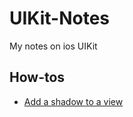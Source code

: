 # UIKit-Notes
My notes on ios UIKit 

## How-tos
- [Add a shadow to a view](https://github.com/BorisOften/UIKit-Notes/blob/main/How-tos/add-shadow-to-view.md)
